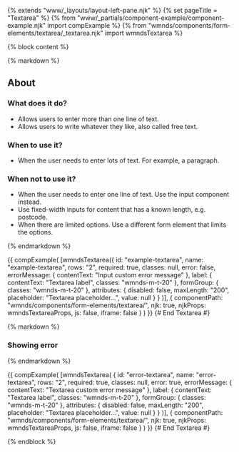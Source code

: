 {% extends "www/_layouts/layout-left-pane.njk" %}
{% set pageTitle = "Textarea" %}
{% from "www/_partials/component-example/component-example.njk" import compExample %}
{% from "wmnds/components/form-elements/textarea/_textarea.njk" import wmndsTextarea %}

{% block content %}

{% markdown %}

## About

### What does it do?

- Allows users to enter more than one line of text.
- Allows users to write whatever they like, also called free text.

### When to use it?

- When the user needs to enter lots of text. For example, a paragraph.

### When not to use it?

- When the user needs to enter one line of text. Use the input component instead.
- Use fixed-width inputs for content that has a known length, e.g. postcode.
- When there are limited options. Use a different form element that limits the options.

{% endmarkdown %}

{{
    compExample(
      [wmndsTextarea({
          id: "example-textarea",
          name: "example-textarea",
          rows: "2",
          required: true,
          classes: null,
          error: false,
          errorMessage: {
            contentText: "Input custom error message"
          },
          label: {
            contentText: "Textarea label",
            classes: "wmnds-m-t-20"
          },
          formGroup: {
            classes: "wmnds-m-t-20"
          },
          attributes: {
            disabled: false,
            maxLength: "200",
            placeholder: "Textarea placeholder...",
            value: null
          }
        }
      )],
      {
        componentPath: "wmnds/components/form-elements/textarea/",
        njk: true,
        njkProps: wmndsTextareaProps,
        js: false,
        iframe: false
      }
    )
}}
{# End Textarea #}

{% markdown %}

### Showing error

{% endmarkdown %}

{{
    compExample(
      [wmndsTextarea(
        {
          id: "error-textarea",
          name: "error-textarea",
          rows: "2",
          required: true,
          classes: null,
          error: true,
          errorMessage: {
            contentText: "Textarea custom error message"
          },
          label: {
            contentText: "Textarea label",
            classes: "wmnds-m-t-20"
          },
          formGroup: {
            classes: "wmnds-m-t-20"
          },
          attributes: {
            disabled: false,
            maxLength: "200",
            placeholder: "Textarea placeholder...",
            value: null
          }
        }
      )],
      {
        componentPath: "wmnds/components/form-elements/textarea/",
        njk: true,
        njkProps: wmndsTextareaProps,
        js: false,
        iframe: false
      }
    )
}}
{# End Textarea #}

{% endblock %}
